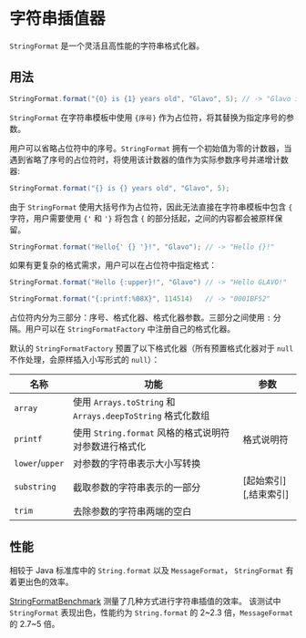 # 字符串插值器

`StringFormat` 是一个灵活且高性能的字符串格式化器。

## 用法

```java
StringFormat.format("{0} is {1} years old", "Glavo", 5); // -> "Glavo is 5 years old"
```

`StringFormat` 在字符串模板中使用 `{序号}` 作为占位符，将其替换为指定序号的参数。

用户可以省略占位符中的序号。`StringFormat` 拥有一个初始值为零的计数器，当遇到省略了序号的占位符时，将使用该计数器的值作为实际参数序号并递增计数器:

```java
StringFormat.format("{} is {} years old", "Glavo", 5);
```

由于 `StringFormat` 使用大括号作为占位符，因此无法直接在字符串模板中包含 `{` 字符，用户需要使用 `{'` 和 `'}` 将包含 `{` 的部分括起，之间的内容都会被原样保留。

```java
StringFormat.format("Hello{' {} '}!", "Glavo"); // -> "Hello {}!"
```

如果有更复杂的格式需求，用户可以在占位符中指定格式：

```java
StringFormat.format("Hello {:upper}!", "Glavo") // -> "Hello GLAVO!"

StringFormat.format("{:printf:%08X}", 114514)   // -> "0001BF52"
```

占位符内分为三部分：序号、格式化器、格式化器参数。三部分之间使用 `:` 分隔。用户可以在 `StringFormatFactory` 中注册自己的格式化器。

默认的 `StringFormatFactory` 预置了以下格式化器（所有预置格式化器对于 `null` 不作处理，会原样插入小写形式的 `null`）：

| 名称              | 功能                                                 | 参数              |
|-----------------|----------------------------------------------------|-----------------|
| `array`         | 使用 `Arrays.toString` 和 `Arrays.deepToString` 格式化数组 |                 |
| `printf`        | 使用 `String.format` 风格的格式说明符对参数进行格式化                | 格式说明符           |
| `lower`/`upper` | 对参数的字符串表示大小写转换                                     |                 |
| `substring`     | 截取参数的字符串表示的一部分                                     | \[起始索引]\[,结束索引] |
| `trim`          | 去除参数的字符串两端的空白                                      |                 |

## 性能

相较于 Java 标准库中的 `String.format` 以及 `MessageFormat`， `StringFormat` 有着更出色的效率。

[StringFormatBenchmark](benchmark/src/main/java/kala/benchmark/StringFormatBenchmark.java) 测量了几种方式进行字符串插值的效率。
该测试中 `StringFormat` 表现出色，性能约为 `String.format` 的 2\~2.3 倍，`MessageFormat` 的 2.7\~5 倍。
